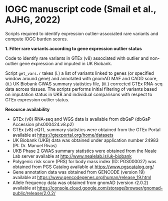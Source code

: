 # IOGC manuscript code (Smail et al., AJHG, 2022)

Scripts required to identify expression outlier-associated rare variants and compute IOGC burden scores. 

**1. Filter rare variants according to gene expression outlier status**

Code to identify rare variants in GTEx (v8) associated with outlier and non-outlier gene expression and imputed in UK Biobank. 

Script `get_vars.r` takes (i.) a list of variants linked to genes (or specified window around gene) and annotated with gnomAD MAF and CADD score, (ii.) UK Biobank GWAS summary statistics file, (iii.) corrected GTEx RNA-seq data across tissues. The scripts performs initial filtering of variants based on imputation status in UKB and individual comparisons with respect to GTEx expression outlier status.


**Resource availability**
* GTEx (v8) RNA-seq and WGS data is available from dbGaP (dbGaP Accession phs000424.v8.p2)
* GTEx (v8) eQTL summary statistics were obtained from the GTEx Portal available at https://gtexportal.org/home/datasets 
* UK Biobank (UKB) data was obtained under application number 24983 (PI: Dr. Manuel Rivas)
* UKB Phase 2 GWAS summary statistics were obtained from the Neale Lab server available at  http://www.nealelab.is/uk-biobank
* Polygenic risk score (PRS) for body mass index (ID: PGS000027) was obtained from PGS Catalog available at https://www.pgscatalog.org/
* Gene annotation data was obtained from GENCODE (version 19) available at https://www.gencodegenes.org/human/release_19.html
* Allele frequency data was obtained from gnomAD (version r2.0.2) available at https://console.cloud.google.com/storage/browser/gnomad-public/release/2.0.2/



